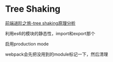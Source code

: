 # Tree Shaking

 [前端进阶之旅-tree shaking原理分析](https://mp.weixin.qq.com/s?__biz=MzA4MjA1MDM3Ng==&mid=2450810827&idx=1&sn=eeb9dea30e8d74f85c07bd48f25a0d98&chksm=886b6becbf1ce2fac6ad5ac50ad5e004df895ff31b9d28f12a30f6556926a556af5d59652abe&scene=126&sessionid=1603144854&key=221452a4d6b5ef379889eff0e1dd15bc2577fce59aa10565f7953fa6d85eefe3faed2771af27edf87ff6b2bece2b63974a301016022ece7da294d9809bcb62e540268b388ea667441a7599024524620f2cc0f54ab3fc8283b0c46f8d929be4b2ea9c4a9482dd05b8e3c215e7bf5d7e87612983faeb53c5c33bec663ca803d888&ascene=1&uin=MTI2ODU0NDIwMQ%3D%3D&devicetype=Windows+10+x64&version=62090529&lang=zh_CN&exportkey=AdZWnJq%2B6DQxq19cpKUJWzs%3D&pass_ticket=%2FVpJDVgkqW83zuRca%2Bg52%2BWef1AzxKMGfRTl1Jb5rPyXlFWnMiW3wf%2F2KjPZvizc&wx_header=0)

利用es6的模块的静态性，import和export那个

启用production mode

webpack会先把没用到的module标记一下，然后清理

